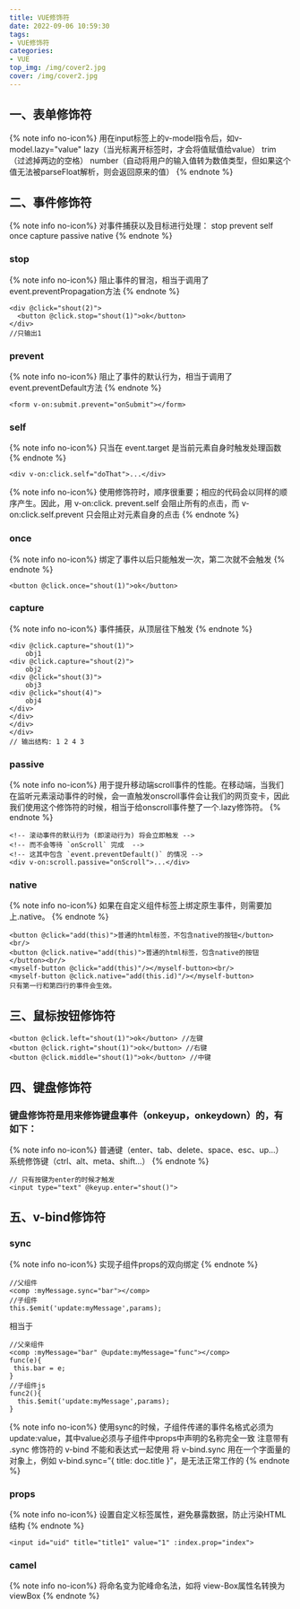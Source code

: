 ```yaml
---
title: VUE修饰符
date: 2022-09-06 10:59:30
tags:
- VUE修饰符
categories: 
- VUE
top_img: /img/cover2.jpg
cover: /img/cover2.jpg
---
```

## 一、表单修饰符
{% note info no-icon%}
用在input标签上的v-model指令后，如v-model.lazy="value"
lazy（当光标离开标签时，才会将值赋值给value）
trim（过滤掉两边的空格）
number（自动将用户的输入值转为数值类型，但如果这个值无法被parseFloat解析，则会返回原来的值）
{% endnote %}
## 二、事件修饰符
{% note info no-icon%}
对事件捕获以及目标进行处理：
stop
prevent
self
once
capture
passive
native
{% endnote %}
### stop
{% note info no-icon%}
阻止事件的冒泡，相当于调用了event.preventPropagation方法
{% endnote %}
```
<div @click="shout(2)">
  <button @click.stop="shout(1)">ok</button>
</div>
//只输出1
```
### prevent
{% note info no-icon%}
阻止了事件的默认行为，相当于调用了event.preventDefault方法
{% endnote %}
```
<form v-on:submit.prevent="onSubmit"></form>
```
### self
{% note info no-icon%}
只当在 event.target 是当前元素自身时触发处理函数
{% endnote %}
```
<div v-on:click.self="doThat">...</div>
```
{% note info no-icon%}
使用修饰符时，顺序很重要；相应的代码会以同样的顺序产生。因此，用 v-on:click. prevent.self 会阻止所有的点击，而 v-on:click.self.prevent 只会阻止对元素自身的点击
{% endnote %}
### once
{% note info no-icon%}
绑定了事件以后只能触发一次，第二次就不会触发
{% endnote %}
```
<button @click.once="shout(1)">ok</button>
```
### capture
{% note info no-icon%}
事件捕获，从顶层往下触发
{% endnote %}

```
<div @click.capture="shout(1)">
    obj1
<div @click.capture="shout(2)">
    obj2
<div @click="shout(3)">
    obj3
<div @click="shout(4)">
    obj4
</div>
</div>
</div>
</div>
// 输出结构: 1 2 4 3 
```
### passive
{% note info no-icon%}
用于提升移动端scroll事件的性能。在移动端，当我们在监听元素滚动事件的时候，会一直触发onscroll事件会让我们的网页变卡，因此我们使用这个修饰符的时候，相当于给onscroll事件整了一个.lazy修饰符。
{% endnote %}
```
<!-- 滚动事件的默认行为 (即滚动行为) 将会立即触发 -->
<!-- 而不会等待 `onScroll` 完成  -->
<!-- 这其中包含 `event.preventDefault()` 的情况 -->
<div v-on:scroll.passive="onScroll">...</div>
```
### native
{% note info no-icon%}
如果在自定义组件标签上绑定原生事件，则需要加上.native。
{% endnote %}
```
<button @click="add(this)">普通的html标签，不包含native的按钮</button><br/>
<button @click.native="add(this)">普通的html标签，包含native的按钮</button><br/>
<myself-button @click="add(this)"/></myself-button><br/>
<myself-button @click.native="add(this.id)"/></myself-button>
只有第一行和第四行的事件会生效。
```
## 三、鼠标按钮修饰符
```
<button @click.left="shout(1)">ok</button> //左键
<button @click.right="shout(1)">ok</button> //右键
<button @click.middle="shout(1)">ok</button> //中键
```
## 四、键盘修饰符
### 键盘修饰符是用来修饰键盘事件（onkeyup，onkeydown）的，有如下：
{% note info no-icon%}
普通键（enter、tab、delete、space、esc、up...）
系统修饰键（ctrl、alt、meta、shift...）
{% endnote %}
```
// 只有按键为enter的时候才触发
<input type="text" @keyup.enter="shout()">
```
## 五、v-bind修饰符
### sync
{% note info no-icon%}
实现子组件props的双向绑定
{% endnote %}
```
//父组件
<comp :myMessage.sync="bar"></comp> 
//子组件
this.$emit('update:myMessage',params);
```
相当于
```
//父亲组件
<comp :myMessage="bar" @update:myMessage="func"></comp>
func(e){
 this.bar = e;
}
//子组件js
func2(){
  this.$emit('update:myMessage',params);
}
```
{% note info no-icon%}
使用sync的时候，子组件传递的事件名格式必须为update:value，其中value必须与子组件中props中声明的名称完全一致
注意带有 .sync 修饰符的 v-bind 不能和表达式一起使用
将 v-bind.sync 用在一个字面量的对象上，例如 v-bind.sync=”{ title: doc.title }”，是无法正常工作的
{% endnote %}
### props
{% note info no-icon%}
设置自定义标签属性，避免暴露数据，防止污染HTML结构
{% endnote %}
```
<input id="uid" title="title1" value="1" :index.prop="index">
```
### camel
{% note info no-icon%}
将命名变为驼峰命名法，如将 view-Box属性名转换为 viewBox
{% endnote %}